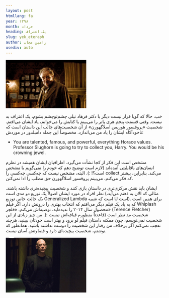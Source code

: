 ```yaml
---
layout: post
htmllang: fa
year: ۱۳۹۸
month: خرداد
heading: ‌یک اعتراف
slug: yek_eteraph
author: رامین مجاب
usediv: auto
---
```


![fig](/assets/imgs/horace.png)

خب، حالا که گویا قرار نیست دیگر با دکتر فرهاد نیلی چشم‌تو‌چشم بشوم، یک اعتراف بد نیست. وقتی قسمت پنجم هری پاتر را می‌بینم یا کتابش را می‌خوانم، یاد ایشان می‌افتم. شخصیت «پروفسور هوریس اسلاگهورن» از آن شخصیت‌های جالب این داستان است که ناخودآکاه ایشان را یاد من می‌اندازد. مخصوصاً این جمله دامبلدور در موردش:
- You are talented, famous, and powerful, everything Horace values. Professor Slughorn is going to try to collect you, Harry. You would be his crowning jewel.

مشخص است این فکر از کجا نشأت می‌گیرد. اطرافیان ایشان همیشه در نظرم انسان‌های باقابلیتی آمده‌اند (لازم است توضیح دهم که خودم را نمی‌گویم یا مشخص است؟! :).
البته، مشخص نیست که چه‌کسی چه‌کسی را collect می‌کند. بنابراین، بیشتر که فکر می‌کنم، می‌بینم پروفسور اسلاگهورن حق مطلب را ادا نمی‌کنن. 

ایشان باید نقش مرکزی‌تری در داستان بازی کنند و شخصیت پیچیده‌تری داشته باشند. نظر افراد در مورد ایشان اصولاً یک توزیع دو مدی است (مثالی که الان به ذهنم می‌آید، یک حالت خاص توزیع Generalized Lambda است که شبیه U است).
 برای همین است که به یاد یک فیلم دیگر می‌افتم که انتخاب بهتری را درونش دارد.
اگر فیلم Whiplash محصول سال ۲۰۱۴ را ندیده‌اید، توصیه‌اش می‌کنم. «فلچر» (Terence Fletcher) شخصیت مد نظر است (قاعدتاً منظورم قیافه‌اش نیست :). من چیز زیادی از این شخصیت نمی‌نویسم، چون ممکنه داستان فیلم لو برود و بهتر است خودتان ببینید، هرچند تعجب نمی‌کنم اگر برخلاف من رفتار این شخصیت را دوست نداشته باشید. همانطور که نوشتم، شخصیت پیچیده‌ای دارد و قضاوتش آسان نیست.

![fig](/assets/imgs/fletcher.png)


